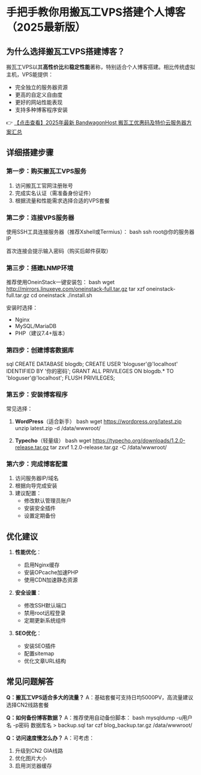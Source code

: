 # 手把手教你用搬瓦工VPS搭建个人博客（2025最新版）

## 为什么选择搬瓦工VPS搭建博客？

搬瓦工VPS以其**高性价比**和**稳定性能**著称，特别适合个人博客搭建。相比传统虚拟主机，VPS能提供：

- 完全独立的服务器资源
- 更高的自定义自由度
- 更好的网站性能表现
- 支持多种博客程序安装

👉 [【点击查看】2025年最新 BandwagonHost 搬瓦工优惠码及特价云服务器方案汇总](https://bit.ly/banwagon)

## 详细搭建步骤

### 第一步：购买搬瓦工VPS服务
1. 访问搬瓦工官网注册账号
2. 完成实名认证（需准备身份证件）
3. 根据流量和性能需求选择合适的VPS套餐

### 第二步：连接VPS服务器
使用SSH工具连接服务器（推荐Xshell或Termius）：
bash
ssh root@你的服务器IP

首次连接会提示输入密码（购买后邮件获取）

### 第三步：搭建LNMP环境
推荐使用OneinStack一键安装包：
bash
wget http://mirrors.linuxeye.com/oneinstack-full.tar.gz
tar xzf oneinstack-full.tar.gz
cd oneinstack
./install.sh

安装时选择：
- Nginx
- MySQL/MariaDB
- PHP（建议7.4+版本）

### 第四步：创建博客数据库
sql
CREATE DATABASE blogdb;
CREATE USER 'bloguser'@'localhost' IDENTIFIED BY '你的密码';
GRANT ALL PRIVILEGES ON blogdb.* TO 'bloguser'@'localhost';
FLUSH PRIVILEGES;

### 第五步：安装博客程序
常见选择：
1. **WordPress**（适合新手）
   bash
   wget https://wordpress.org/latest.zip
   unzip latest.zip -d /data/wwwroot/
   
2. **Typecho**（轻量级）
   bash
   wget https://typecho.org/downloads/1.2.0-release.tar.gz
   tar zxvf 1.2.0-release.tar.gz -C /data/wwwroot/
   

### 第六步：完成博客配置
1. 访问服务器IP/域名
2. 根据向导完成安装
3. 建议配置：
   - 修改默认管理员账户
   - 安装安全插件
   - 设置定期备份

## 优化建议
1. **性能优化**：
   - 启用Nginx缓存
   - 安装OPcache加速PHP
   - 使用CDN加速静态资源

2. **安全设置**：
   - 修改SSH默认端口
   - 禁用root远程登录
   - 定期更新系统组件

3. **SEO优化**：
   - 安装SEO插件
   - 配置sitemap
   - 优化文章URL结构

## 常见问题解答
**Q：搬瓦工VPS适合多大的流量？**
A：基础套餐可支持日均5000PV，高流量建议选择CN2线路套餐

**Q：如何备份博客数据？**
A：推荐使用自动备份脚本：
bash
mysqldump -u用户名 -p密码 数据库名 > backup.sql
tar czf blog_backup.tar.gz /data/wwwroot/

**Q：访问速度慢怎么办？**
A：可考虑：
1. 升级到CN2 GIA线路
2. 优化图片大小
3. 启用浏览器缓存